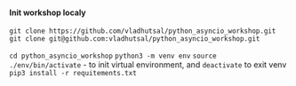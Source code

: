 #### Init workshop localy
```git clone https://github.com/vladhutsal/python_asyncio_workshop.git```
```git clone git@github.com:vladhutsal/python_asyncio_workshop.git```

```cd python_asyncio_workshop```
```python3 -m venv env```
```source ./env/bin/activate``` - to init virtual environment, and ```deactivate``` to exit venv
```pip3 install -r requitements.txt```
